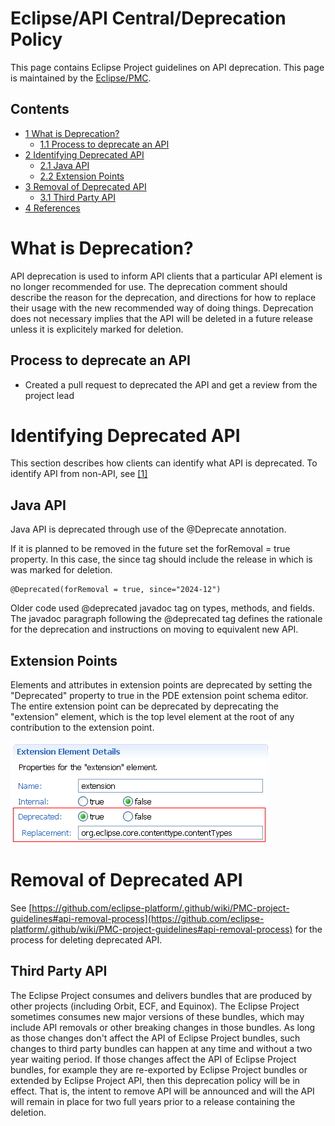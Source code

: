 Eclipse/API Central/Deprecation Policy
======================================

This page contains Eclipse Project guidelines on API deprecation. 
This page is maintained by the [Eclipse/PMC](https://eclipse.dev/eclipse/team-leaders.php).

Contents
--------

*   [1 What is Deprecation?](#What-is-Deprecation.3F)
    *   [1.1 Process to deprecate an API](#Process-to-deprecate-an-API)
*   [2 Identifying Deprecated API](#Identifying-Deprecated-API)
    *   [2.1 Java API](#Java-API)
    *   [2.2 Extension Points](#Extension-Points)
*   [3 Removal of Deprecated API](#Removal-of-Deprecated-API)
    *   [3.1 Third Party API](#Third-Party-API)
*   [4 References](#References)

What is Deprecation?
====================

API deprecation is used to inform API clients that a particular API element is no longer recommended for use. 
The deprecation comment should describe the reason for the deprecation, and directions for how to replace their usage with the new recommended way of doing things.
Deprecation does not necessary implies that the API will be deleted in a future release unless it is explicitely marked for deletion.

Process to deprecate an API
---------------------------

*   Created a pull request to deprecated the API and get a review from the project lead

Identifying Deprecated API
==========================

This section describes how clients can identify what API is deprecated. 
To identify API from non-API, see [\[1\]](https://github.com/eclipse-platform/eclipse.platform/blob/master/docs/Provisional_API_Guidelines.md)

Java API
--------

Java API is deprecated through use of the @Deprecate annotation.

If it is planned to be removed in the future set the forRemoval = true property.
In this case, the since tag should include the release in which is was marked for deletion.

	@Deprecated(forRemoval = true, since="2024-12")


Older code used @deprecated javadoc tag on types, methods, and fields. 
The javadoc paragraph following the @deprecated tag defines the rationale for the deprecation and instructions on moving to equivalent new API.

Extension Points
----------------

Elements and attributes in extension points are deprecated by setting the "Deprecated" property to true in the PDE extension point schema editor. 
The entire extension point can be deprecated by deprecating the "extension" element, which is the top level element at the root of any contribution to the extension point.

![Schema-deprecation.png](https://raw.githubusercontent.com/eclipse-platform/eclipse.platform/master/docs/images/Schema-deprecation.png)

Removal of Deprecated API
=========================

See [https://github.com/eclipse-platform/.github/wiki/PMC-project-guidelines#api-removal-process](https://github.com/eclipse-platform/.github/wiki/PMC-project-guidelines#api-removal-process) for the process for deleting deprecated API.

Third Party API
---------------

The Eclipse Project consumes and delivers bundles that are produced by other projects (including Orbit, ECF, and Equinox). The Eclipse Project sometimes consumes new major versions of these bundles, which may include API removals or other breaking changes in those bundles. As long as those changes don't affect the API of Eclipse Project bundles, such changes to third party bundles can happen at any time and without a two year waiting period. If those changes affect the API of Eclipse Project bundles, for example they are re-exported by Eclipse Project bundles or extended by Eclipse Project API, then this deprecation policy will be in effect. That is, the intent to remove API will be announced and will the API will remain in place for two full years prior to a release containing the deletion.
